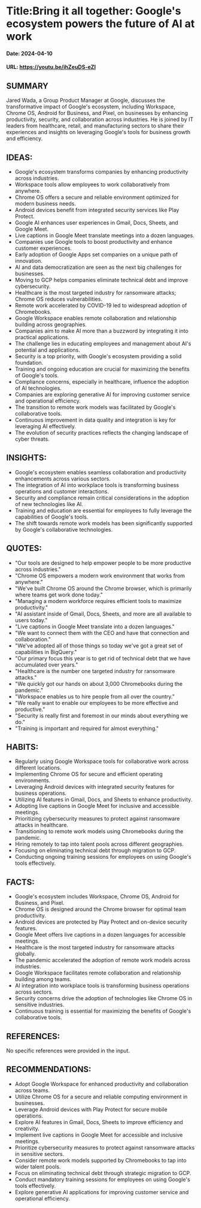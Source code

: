 # Title:Bring it all together: Google's ecosystem powers the future of AI at work
#### Date: 2024-04-10
#### URL: https://youtu.be/ihZeuDS-eZI



## SUMMARY

Jared Wada, a Group Product Manager at Google, discusses the transformative impact of Google's ecosystem, including Workspace, Chrome OS, Android for Business, and Pixel, on businesses by enhancing productivity, security, and collaboration across industries. He is joined by IT leaders from healthcare, retail, and manufacturing sectors to share their experiences and insights on leveraging Google's tools for business growth and efficiency.

## IDEAS:

- Google's ecosystem transforms companies by enhancing productivity across industries.
- Workspace tools allow employees to work collaboratively from anywhere.
- Chrome OS offers a secure and reliable environment optimized for modern business needs.
- Android devices benefit from integrated security services like Play Protect.
- Google AI enhances user experiences in Gmail, Docs, Sheets, and Google Meet.
- Live captions in Google Meet translate meetings into a dozen languages.
- Companies use Google tools to boost productivity and enhance customer experiences.
- Early adoption of Google Apps set companies on a unique path of innovation.
- AI and data democratization are seen as the next big challenges for businesses.
- Moving to GCP helps companies eliminate technical debt and improve cybersecurity.
- Healthcare is the most targeted industry for ransomware attacks; Chrome OS reduces vulnerabilities.
- Remote work accelerated by COVID-19 led to widespread adoption of Chromebooks.
- Google Workspace enables remote collaboration and relationship building across geographies.
- Companies aim to make AI more than a buzzword by integrating it into practical applications.
- The challenge lies in educating employees and management about AI's potential and applications.
- Security is a top priority, with Google's ecosystem providing a solid foundation.
- Training and ongoing education are crucial for maximizing the benefits of Google's tools.
- Compliance concerns, especially in healthcare, influence the adoption of AI technologies.
- Companies are exploring generative AI for improving customer service and operational efficiency.
- The transition to remote work models was facilitated by Google's collaborative tools.
- Continuous improvement in data quality and integration is key for leveraging AI effectively.
- The evolution of security practices reflects the changing landscape of cyber threats.

## INSIGHTS:

- Google's ecosystem enables seamless collaboration and productivity enhancements across various sectors.
- The integration of AI into workplace tools is transforming business operations and customer interactions.
- Security and compliance remain critical considerations in the adoption of new technologies like AI.
- Training and education are essential for employees to fully leverage the capabilities of Google's tools.
- The shift towards remote work models has been significantly supported by Google's collaborative technologies.

## QUOTES:

- "Our tools are designed to help empower people to be more productive across industries."
- "Chrome OS empowers a modern work environment that works from anywhere."
- "We've built Chrome OS around the Chrome browser, which is primarily where teams get work done today."
- "Managing a modern workforce requires efficient tools to maximize productivity."
- "AI assistant inside of Gmail, Docs, Sheets, and more are all available to users today."
- "Live captions in Google Meet translate into a dozen languages."
- "We want to connect them with the CEO and have that connection and collaboration."
- "We've adopted all of those things so today we've got a great set of capabilities in BigQuery."
- "Our primary focus this year is to get rid of technical debt that we have accumulated over years."
- "Healthcare is the number one targeted industry for ransomware attacks."
- "We quickly got our hands on about 3,000 Chromebooks during the pandemic."
- "Workspace enables us to hire people from all over the country."
- "We really want to enable our employees to be more effective and productive."
- "Security is really first and foremost in our minds about everything we do."
- "Training is important and required for almost everything."

## HABITS:

- Regularly using Google Workspace tools for collaborative work across different locations.
- Implementing Chrome OS for secure and efficient operating environments.
- Leveraging Android devices with integrated security features for business operations.
- Utilizing AI features in Gmail, Docs, and Sheets to enhance productivity.
- Adopting live captions in Google Meet for inclusive and accessible meetings.
- Prioritizing cybersecurity measures to protect against ransomware attacks in healthcare.
- Transitioning to remote work models using Chromebooks during the pandemic.
- Hiring remotely to tap into talent pools across different geographies.
- Focusing on eliminating technical debt through migration to GCP.
- Conducting ongoing training sessions for employees on using Google's tools effectively.

## FACTS:

- Google's ecosystem includes Workspace, Chrome OS, Android for Business, and Pixel.
- Chrome OS is designed around the Chrome browser for optimal team productivity.
- Android devices are protected by Play Protect and on-device security features.
- Google Meet offers live captions in a dozen languages for accessible meetings.
- Healthcare is the most targeted industry for ransomware attacks globally.
- The pandemic accelerated the adoption of remote work models across industries.
- Google Workspace facilitates remote collaboration and relationship building among teams.
- AI integration into workplace tools is transforming business operations across sectors.
- Security concerns drive the adoption of technologies like Chrome OS in sensitive industries.
- Continuous training is essential for maximizing the benefits of Google's collaborative tools.

## REFERENCES:

No specific references were provided in the input.

## RECOMMENDATIONS:

- Adopt Google Workspace for enhanced productivity and collaboration across teams.
- Utilize Chrome OS for a secure and reliable computing environment in businesses.
- Leverage Android devices with Play Protect for secure mobile operations.
- Explore AI features in Gmail, Docs, Sheets to improve efficiency and creativity.
- Implement live captions in Google Meet for accessible and inclusive meetings.
- Prioritize cybersecurity measures to protect against ransomware attacks in sensitive sectors.
- Consider remote work models supported by Chromebooks to tap into wider talent pools.
- Focus on eliminating technical debt through strategic migration to GCP.
- Conduct mandatory training sessions for employees on using Google's tools effectively.
- Explore generative AI applications for improving customer service and operational efficiency.